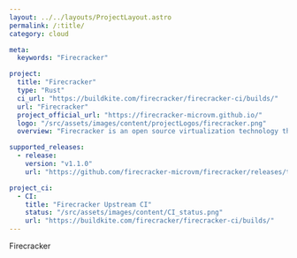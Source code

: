 ```yaml
---
layout: ../../layouts/ProjectLayout.astro
permalink: /:title/
category: cloud

meta:
  keywords: "Firecracker"

project:
  title: "Firecracker"
  type: "Rust"
  ci_url: "https://buildkite.com/firecracker/firecracker-ci/builds/"
  url: "Firecracker"
  project_official_url: "https://firecracker-microvm.github.io/"
  logo: "/src/assets/images/content/projectLogos/firecracker.png"
  overview: "Firecracker is an open source virtualization technology that is purpose-built for creating and managing secure, multi-tenant container and function-based services."

supported_releases:
  - release:
    version: "v1.1.0"
    url: "https://github.com/firecracker-microvm/firecracker/releases/tag/v1.1.0"

project_ci:
  - CI:
    title: "Firecracker Upstream CI"
    status: "/src/assets/images/content/CI_status.png"
    url: "https://buildkite.com/firecracker/firecracker-ci/builds/"
---
```


<p>Firecracker</p>
